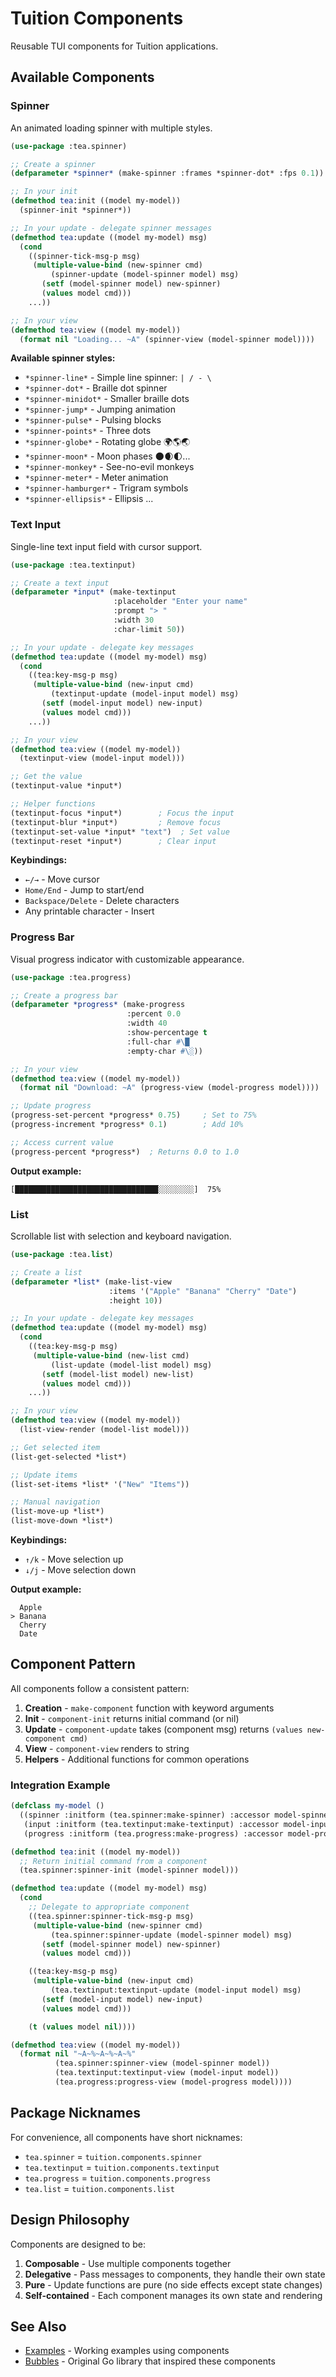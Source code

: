 # Tuition Components

Reusable TUI components for Tuition applications.

## Available Components

### Spinner

An animated loading spinner with multiple styles.

```lisp
(use-package :tea.spinner)

;; Create a spinner
(defparameter *spinner* (make-spinner :frames *spinner-dot* :fps 0.1))

;; In your init
(defmethod tea:init ((model my-model))
  (spinner-init *spinner*))

;; In your update - delegate spinner messages
(defmethod tea:update ((model my-model) msg)
  (cond
    ((spinner-tick-msg-p msg)
     (multiple-value-bind (new-spinner cmd)
         (spinner-update (model-spinner model) msg)
       (setf (model-spinner model) new-spinner)
       (values model cmd)))
    ...))

;; In your view
(defmethod tea:view ((model my-model))
  (format nil "Loading... ~A" (spinner-view (model-spinner model))))
```

**Available spinner styles:**
- `*spinner-line*` - Simple line spinner: `| / - \`
- `*spinner-dot*` - Braille dot spinner
- `*spinner-minidot*` - Smaller braille dots
- `*spinner-jump*` - Jumping animation
- `*spinner-pulse*` - Pulsing blocks
- `*spinner-points*` - Three dots
- `*spinner-globe*` - Rotating globe 🌍🌎🌏
- `*spinner-moon*` - Moon phases 🌑🌒🌓...
- `*spinner-monkey*` - See-no-evil monkeys
- `*spinner-meter*` - Meter animation
- `*spinner-hamburger*` - Trigram symbols
- `*spinner-ellipsis*` - Ellipsis ...

### Text Input

Single-line text input field with cursor support.

```lisp
(use-package :tea.textinput)

;; Create a text input
(defparameter *input* (make-textinput
                       :placeholder "Enter your name"
                       :prompt "> "
                       :width 30
                       :char-limit 50))

;; In your update - delegate key messages
(defmethod tea:update ((model my-model) msg)
  (cond
    ((tea:key-msg-p msg)
     (multiple-value-bind (new-input cmd)
         (textinput-update (model-input model) msg)
       (setf (model-input model) new-input)
       (values model cmd)))
    ...))

;; In your view
(defmethod tea:view ((model my-model))
  (textinput-view (model-input model)))

;; Get the value
(textinput-value *input*)

;; Helper functions
(textinput-focus *input*)        ; Focus the input
(textinput-blur *input*)         ; Remove focus
(textinput-set-value *input* "text")  ; Set value
(textinput-reset *input*)        ; Clear input
```

**Keybindings:**
- `←/→` - Move cursor
- `Home/End` - Jump to start/end
- `Backspace/Delete` - Delete characters
- Any printable character - Insert

### Progress Bar

Visual progress indicator with customizable appearance.

```lisp
(use-package :tea.progress)

;; Create a progress bar
(defparameter *progress* (make-progress
                          :percent 0.0
                          :width 40
                          :show-percentage t
                          :full-char #\█
                          :empty-char #\░))

;; In your view
(defmethod tea:view ((model my-model))
  (format nil "Download: ~A" (progress-view (model-progress model))))

;; Update progress
(progress-set-percent *progress* 0.75)     ; Set to 75%
(progress-increment *progress* 0.1)        ; Add 10%

;; Access current value
(progress-percent *progress*)  ; Returns 0.0 to 1.0
```

**Output example:**
```
[████████████████████████████████░░░░░░░░]  75%
```

### List

Scrollable list with selection and keyboard navigation.

```lisp
(use-package :tea.list)

;; Create a list
(defparameter *list* (make-list-view
                      :items '("Apple" "Banana" "Cherry" "Date")
                      :height 10))

;; In your update - delegate key messages
(defmethod tea:update ((model my-model) msg)
  (cond
    ((tea:key-msg-p msg)
     (multiple-value-bind (new-list cmd)
         (list-update (model-list model) msg)
       (setf (model-list model) new-list)
       (values model cmd)))
    ...))

;; In your view
(defmethod tea:view ((model my-model))
  (list-view-render (model-list model)))

;; Get selected item
(list-get-selected *list*)

;; Update items
(list-set-items *list* '("New" "Items"))

;; Manual navigation
(list-move-up *list*)
(list-move-down *list*)
```

**Keybindings:**
- `↑/k` - Move selection up
- `↓/j` - Move selection down

**Output example:**
```
  Apple
> Banana
  Cherry
  Date
```

## Component Pattern

All components follow a consistent pattern:

1. **Creation** - `make-component` function with keyword arguments
2. **Init** - `component-init` returns initial command (or nil)
3. **Update** - `component-update` takes (component msg) returns `(values new-component cmd)`
4. **View** - `component-view` renders to string
5. **Helpers** - Additional functions for common operations

### Integration Example

```lisp
(defclass my-model ()
  ((spinner :initform (tea.spinner:make-spinner) :accessor model-spinner)
   (input :initform (tea.textinput:make-textinput) :accessor model-input)
   (progress :initform (tea.progress:make-progress) :accessor model-progress)))

(defmethod tea:init ((model my-model))
  ;; Return initial command from a component
  (tea.spinner:spinner-init (model-spinner model)))

(defmethod tea:update ((model my-model) msg)
  (cond
    ;; Delegate to appropriate component
    ((tea.spinner:spinner-tick-msg-p msg)
     (multiple-value-bind (new-spinner cmd)
         (tea.spinner:spinner-update (model-spinner model) msg)
       (setf (model-spinner model) new-spinner)
       (values model cmd)))

    ((tea:key-msg-p msg)
     (multiple-value-bind (new-input cmd)
         (tea.textinput:textinput-update (model-input model) msg)
       (setf (model-input model) new-input)
       (values model cmd)))

    (t (values model nil))))

(defmethod tea:view ((model my-model))
  (format nil "~A~%~A~%~A~%"
          (tea.spinner:spinner-view (model-spinner model))
          (tea.textinput:textinput-view (model-input model))
          (tea.progress:progress-view (model-progress model))))
```

## Package Nicknames

For convenience, all components have short nicknames:

- `tea.spinner` = `tuition.components.spinner`
- `tea.textinput` = `tuition.components.textinput`
- `tea.progress` = `tuition.components.progress`
- `tea.list` = `tuition.components.list`

## Design Philosophy

Components are designed to be:

1. **Composable** - Use multiple components together
2. **Delegative** - Pass messages to components, they handle their own state
3. **Pure** - Update functions are pure (no side effects except state changes)
4. **Self-contained** - Each component manages its own state and rendering

## See Also

- [Examples](../examples/README.md) - Working examples using components
- [Bubbles](https://github.com/charmbracelet/bubbles) - Original Go library that inspired these components
